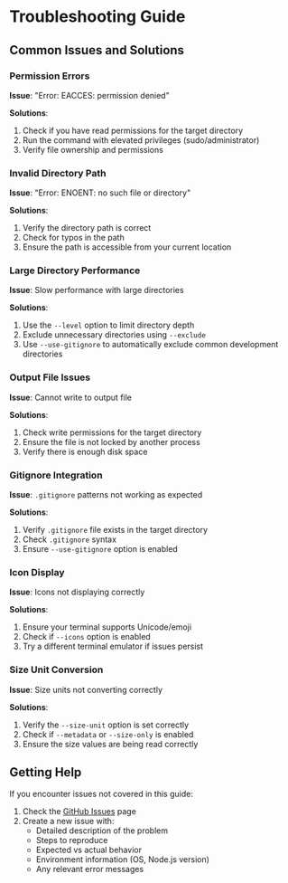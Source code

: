# Troubleshooting Guide

## Common Issues and Solutions

### Permission Errors

**Issue**: "Error: EACCES: permission denied"

**Solutions**:
1. Check if you have read permissions for the target directory
2. Run the command with elevated privileges (sudo/administrator)
3. Verify file ownership and permissions

### Invalid Directory Path

**Issue**: "Error: ENOENT: no such file or directory"

**Solutions**:
1. Verify the directory path is correct
2. Check for typos in the path
3. Ensure the path is accessible from your current location

### Large Directory Performance

**Issue**: Slow performance with large directories

**Solutions**:
1. Use the `--level` option to limit directory depth
2. Exclude unnecessary directories using `--exclude`
3. Use `--use-gitignore` to automatically exclude common development directories

### Output File Issues

**Issue**: Cannot write to output file

**Solutions**:
1. Check write permissions for the target directory
2. Ensure the file is not locked by another process
3. Verify there is enough disk space

### Gitignore Integration

**Issue**: `.gitignore` patterns not working as expected

**Solutions**:
1. Verify `.gitignore` file exists in the target directory
2. Check `.gitignore` syntax
3. Ensure `--use-gitignore` option is enabled

### Icon Display

**Issue**: Icons not displaying correctly

**Solutions**:
1. Ensure your terminal supports Unicode/emoji
2. Check if `--icons` option is enabled
3. Try a different terminal emulator if issues persist

### Size Unit Conversion

**Issue**: Size units not converting correctly

**Solutions**:
1. Verify the `--size-unit` option is set correctly
2. Check if `--metadata` or `--size-only` is enabled
3. Ensure the size values are being read correctly

## Getting Help

If you encounter issues not covered in this guide:

1. Check the [GitHub Issues](https://github.com/telosh/fileTree/issues) page
2. Create a new issue with:
   - Detailed description of the problem
   - Steps to reproduce
   - Expected vs actual behavior
   - Environment information (OS, Node.js version)
   - Any relevant error messages 